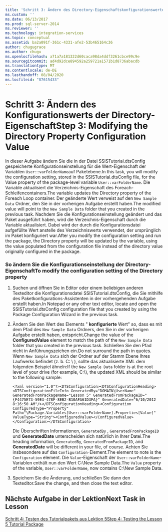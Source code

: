 ```yaml
---
title: 'Schritt 3: Ändern des Directory-Eigenschaftskonfigurationswertes | Microsoft-Dokumentation'
ms.custom: ''
ms.date: 06/13/2017
ms.prod: sql-server-2014
ms.reviewer: ''
ms.technology: integration-services
ms.topic: conceptual
ms.assetid: ba2a091f-361c-4331-afe2-53b465164c36
author: chugugrace
ms.author: chugu
ms.openlocfilehash: a71a7a181322d60caca98da4ddf3261cbce99c9e
ms.sourcegitcommit: ad4d92dce894592a259721a1571b1d8736abacdb
ms.translationtype: MT
ms.contentlocale: de-DE
ms.lasthandoff: 08/04/2020
ms.locfileid: "87615433"
---
```

# <a name="step-3-modifying-the-directory-property-configuration-value"></a><span data-ttu-id="2895f-102">Schritt 3: Ändern des Konfigurationswerts der Directory-Eigenschaft</span><span class="sxs-lookup"><span data-stu-id="2895f-102">Step 3: Modifying the Directory Property Configuration Value</span></span>
  <span data-ttu-id="2895f-103">In dieser Aufgabe ändern Sie die in der Datei SSISTutorial.dtsConfig gespeicherte Konfigurationseinstellung für die Wert-Eigenschaft der Variablen `User::varFolderName`auf Paketebene.</span><span class="sxs-lookup"><span data-stu-id="2895f-103">In this task, you will modify the configuration setting, stored in the SSISTutorial.dtsConfig file, for the Value property of the package-level variable `User::varFolderName`.</span></span> <span data-ttu-id="2895f-104">Die Variable aktualisiert die Verzeichnis-Eigenschaft des Foreach-Schleifencontainers.</span><span class="sxs-lookup"><span data-stu-id="2895f-104">The variable updates the Directory property of the Foreach Loop container.</span></span> <span data-ttu-id="2895f-105">Der geänderte Wert verweist auf den `New Sample Data` Ordner, den Sie in der vorherigen Aufgabe erstellt haben.</span><span class="sxs-lookup"><span data-stu-id="2895f-105">The modified value will point to the `New Sample Data` folder that you created in the previous task.</span></span> <span data-ttu-id="2895f-106">Nachdem Sie die Konfigurationseinstellung geändert und das Paket ausgeführt haben, wird die Verzeichnis-Eigenschaft durch die Variable aktualisiert. Dabei wird der durch die Konfigurationsdatei aufgefüllte Wert anstelle des Verzeichniswerts verwendet, der ursprünglich im Paket konfiguriert war.</span><span class="sxs-lookup"><span data-stu-id="2895f-106">After you modify the configuration setting and run the package, the Directory property will be updated by the variable, using the value populated from the configuration file instead of the directory value originally configured in the package.</span></span>  
  
### <a name="to-modify-the-configuration-setting-of-the-directory-property"></a><span data-ttu-id="2895f-107">So ändern Sie die Konfigurationseinstellung der Directory-Eigenschaft</span><span class="sxs-lookup"><span data-stu-id="2895f-107">To modify the configuration setting of the Directory property</span></span>  
  
1.  <span data-ttu-id="2895f-108">Suchen und öffnen Sie in Editor oder einem beliebigen anderen Texteditor die Konfigurationsdatei SSISTutorial.dtsConfig, die Sie mithilfe des Paketkonfigurations-Assistenten in der vorhergehenden Aufgabe erstellt haben.</span><span class="sxs-lookup"><span data-stu-id="2895f-108">In Notepad or any other text editor, locate and open the SSISTutorial.dtsConfig configuration file that you created by using the Package Configuration Wizard in the previous task.</span></span>  
  
2.  <span data-ttu-id="2895f-109">Ändern Sie den Wert des Elements " **konfigurierte** Wert" so, dass es mit dem Pfad des `New Sample Data` Ordners, den Sie in der vorherigen Aufgabe erstellt haben, entspricht.</span><span class="sxs-lookup"><span data-stu-id="2895f-109">Change the value of the **ConfiguredValue** element to match the path of the `New Sample Data` folder that you created in the previous task.</span></span> <span data-ttu-id="2895f-110">Schließen Sie den Pfad nicht in Anführungszeichen ein.</span><span class="sxs-lookup"><span data-stu-id="2895f-110">Do not surround the path in quotes.</span></span> <span data-ttu-id="2895f-111">Wenn `New Sample Data` sich der Ordner auf der Stamm Ebene Ihres Laufwerks befindet (z. b. C: \\ ), sollte das aktualisierte XML dem folgenden Beispiel ähneln:</span><span class="sxs-lookup"><span data-stu-id="2895f-111">If the `New Sample Data` folder is at the root level of your drive (for example, C:\\), the updated XML should be similar to the following sample:</span></span>  
  
     `<?xml version="1.0"?><DTSConfiguration><DTSConfigurationHeading><DTSConfigurationFileInfo GeneratedBy="DOMAIN\UserName" GeneratedFromPackageName="Lesson 5" GeneratedFromPackageID="{F4475E73-59E3-478F-8EB2-B10AFA61D3FA}" GeneratedDate="6/10/2012 8:16:50 AM"/></DTSConfigurationHeading><Configuration ConfiguredType="Property" Path="\Package.Variables[User::varFolderName].Properties[Value]" ValueType="String"><ConfiguredValue></ConfiguredValue></Configuration></DTSConfiguration>`  
  
     <span data-ttu-id="2895f-112">Die Überschriften Informationen, `GeneratedBy` , `GeneratedFromPackageID` und **GeneratedDate** unterscheiden sich natürlich in Ihrer Datei.</span><span class="sxs-lookup"><span data-stu-id="2895f-112">The heading information, `GeneratedBy`, `GeneratedFromPackageID`, and **GeneratedDate** will be different in your file, of course.</span></span> <span data-ttu-id="2895f-113">Achten Sie insbesondere auf das `Configuration`-Element.</span><span class="sxs-lookup"><span data-stu-id="2895f-113">The element to note is the `Configuration` element.</span></span> <span data-ttu-id="2895f-114">Die `Value`-Eigenschaft der `User::varFolderName`-Variablen enthält nun den Wert C:\New Sample Data.</span><span class="sxs-lookup"><span data-stu-id="2895f-114">The `Value` property of the variable, `User::varFolderName`, now contains C:\New Sample Data.</span></span>  
  
3.  <span data-ttu-id="2895f-115">Speichern Sie die Änderung, und schließen Sie dann den Texteditor.</span><span class="sxs-lookup"><span data-stu-id="2895f-115">Save the change, and then close the text editor.</span></span>  
  
## <a name="next-task-in-lesson"></a><span data-ttu-id="2895f-116">Nächste Aufgabe in der Lektion</span><span class="sxs-lookup"><span data-stu-id="2895f-116">Next Task in Lesson</span></span>  
 [<span data-ttu-id="2895f-117">Schritt 4: Testen des Tutorialpakets aus Lektion 5</span><span class="sxs-lookup"><span data-stu-id="2895f-117">Step 4: Testing the Lesson 5 Tutorial Package</span></span>](../integration-services/lesson-5-4-testing-the-lesson-5-tutorial-package.md)  
  
  
